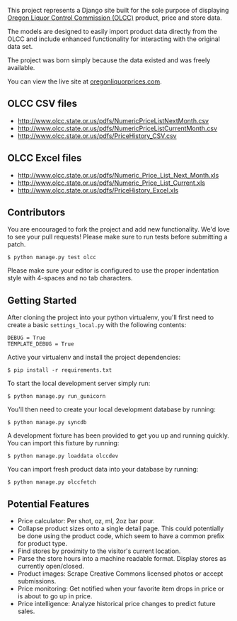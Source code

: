 This project represents a Django site built for the sole
purpose of displaying [Oregon Liquor Control Commission (OLCC)][1]
product, price and store data.

The models are designed to easily import product data directly
from the OLCC and include enhanced functionality for interacting
with the original data set.

The project was born simply because the data existed and was freely
available.

You can view the live site at [oregonliquorprices.com][2].

## OLCC CSV files

- http://www.olcc.state.or.us/pdfs/NumericPriceListNextMonth.csv
- http://www.olcc.state.or.us/pdfs/NumericPriceListCurrentMonth.csv
- http://www.olcc.state.or.us/pdfs/PriceHistory_CSV.csv

## OLCC Excel files

- http://www.olcc.state.or.us/pdfs/Numeric_Price_List_Next_Month.xls
- http://www.olcc.state.or.us/pdfs/Numeric_Price_List_Current.xls
- http://www.olcc.state.or.us/pdfs/PriceHistory_Excel.xls

## Contributors

You are encouraged to fork the project and add new functionality. We'd
love to see your pull requests! Please make sure to run tests before
submitting a patch.

    $ python manage.py test olcc

Please make sure your editor is configured to use the proper indentation
style with 4-spaces and no tab characters.

## Getting Started

After cloning the project into your python virtualenv, you'll first need
to create a basic `settings_local.py` with the following contents:

    DEBUG = True
    TEMPLATE_DEBUG = True

Active your virtualenv and install the project dependencies:

    $ pip install -r requirements.txt

To start the local development server simply run:

    $ python manage.py run_gunicorn

You'll then need to create your local development database by running:

    $ python manage.py syncdb

A development fixture has been provided to get you up and running
quickly. You can import this fixture by running:

    $ python manage.py loaddata olccdev

You can import fresh product data into your database by running:

    $ python manage.py olccfetch

## Potential Features

- Price calculator: Per shot, oz, ml, 2oz bar pour.
- Collapse product sizes onto a single detail page. This could potentially be
  done using the product code, which seem to have a common prefix for product
  type.
- Find stores by proximity to the visitor's current location.
- Parse the store hours into a machine readable format. Display stores as
  currently open/closed.
- Product images: Scrape Creative Commons licensed photos or accept submissions.
- Price monitoring: Get notified when your favorite item drops in price or is
  about to go up in price.
- Price intelligence: Analyze historical price changes to predict future sales.

[1]: http://www.oregon.gov/OLCC/index.shtml
[2]: http://www.oregonliquorprices.com/
[3]: https://toolbelt.herokuapp.com/
